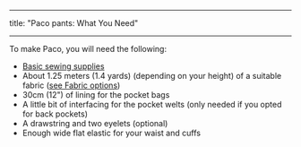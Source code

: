 ***

title: "Paco pants: What You Need"

***

To make Paco, you will need the following:

- [Basic sewing supplies](/docs/sewing/basic-sewing-supplies)
- About 1.25 meters (1.4 yards) (depending on your height) of a suitable fabric ([see Fabric options](/docs/patterns/paco/fabric))
- 30cm (12") of lining for the pocket bags
- A little bit of interfacing for the pocket welts (only needed if you opted for back pockets)
- A drawstring and two eyelets (optional)
- Enough wide flat elastic for your waist and cuffs
